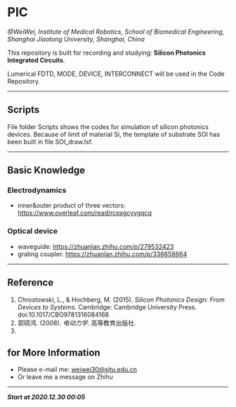# PIC
*@WeiWei, Institute of Medical Robotics, School of Biomedical Engineering, Shanghai Jiaotong University, Shanghai, China*

This repository is built for recording and studying: **Silicon Photonics Integrated Circuits**.

Lumerical FDTD, MODE, DEVICE, INTERCONNECT will be used in the Code Repository.

---
## Scripts
File folder Scripts shows the codes for simulation of silicon photonics devices. Because of limit of material Si, the template of substrate SOI has been built in file SOI_draw.lsf.

---
## Basic Knowledge
### Electrodynamics
+ inner&outer product of three vectors: https://www.overleaf.com/read/rcpxgcyvgqcq
### Optical device
+ waveguide: https://zhuanlan.zhihu.com/p/279532423
+ grating coupler: https://zhuanlan.zhihu.com/p/336658664

---
## Reference
1. Chrostowski, L., & Hochberg, M. (2015). *Silicon Photonics Design: From Devices to Systems.* Cambridge: Cambridge University Press. doi:10.1017/CBO9781316084168
2. 郭硕鸿. (2008). *电动力学*. 高等教育出版社. 
3. 

## for More Information
* Please e-mail me: weiwei30@sjtu.edu.cn 
* Or leave me a message on Zhihu
---

***Start at 2020.12.30  00:05***
